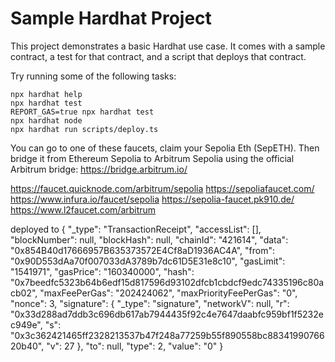 # Sample Hardhat Project

This project demonstrates a basic Hardhat use case. It comes with a sample contract, a test for that contract, and a script that deploys that contract.

Try running some of the following tasks:

```shell
npx hardhat help
npx hardhat test
REPORT_GAS=true npx hardhat test
npx hardhat node
npx hardhat run scripts/deploy.ts
```



You can  go to one of these faucets, claim your Sepolia Eth (SepETH). Then bridge it from Ethereum Sepolia to Arbitrum Sepolia using the official Arbitrum bridge: <https://bridge.arbitrum.io/>

<https://faucet.quicknode.com/arbitrum/sepolia> 
<https://sepoliafaucet.com/> 
<https://www.infura.io/faucet/sepolia> 
<https://sepolia-faucet.pk910.de/> 
<https://www.l2faucet.com/arbitrum>


deployed to {
  "_type": "TransactionReceipt",
  "accessList": [],
  "blockNumber": null,
  "blockHash": null,
  "chainId": "421614",
  "data": "0x854B40d17666957B635373572E4Cf8aD1936AC4A",
  "from": "0x90D553dAa70f007033dA3789b7dc61D5E31e8c10",
  "gasLimit": "1541971",
  "gasPrice": "160340000",
  "hash": "0x7beedfc5323b64b6edf15d817596d93102dfcb1cbdcf9edc74335196c80acb02",
  "maxFeePerGas": "202424062",
  "maxPriorityFeePerGas": "0",
  "nonce": 3,
  "signature": {
    "_type": "signature",
    "networkV": null,
    "r": "0x33d288ad7ddb3c696db617ab7944435f92c4e7647daabfc959bf1f5232ec949e",
    "s": "0x3c362421465ff2328213537b47f248a77259b55f890558bc8834199076620b40",
    "v": 27
  },
  "to": null,
  "type": 2,
  "value": "0"
}